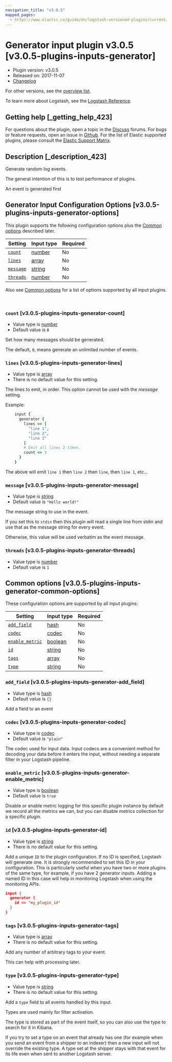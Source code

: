 ```yaml
---
navigation_title: "v3.0.5"
mapped_pages:
  - https://www.elastic.co/guide/en/logstash-versioned-plugins/current/v3.0.5-plugins-inputs-generator.html
---
```


# Generator input plugin v3.0.5 [v3.0.5-plugins-inputs-generator]


* Plugin version: v3.0.5
* Released on: 2017-11-07
* [Changelog](https://github.com/logstash-plugins/logstash-input-generator/blob/v3.0.5/CHANGELOG.md)

For other versions, see the [overview list](input-generator-index.md).

To learn more about Logstash, see the [Logstash Reference](logstash://reference/index.md).

## Getting help [_getting_help_423]

For questions about the plugin, open a topic in the [Discuss](http://discuss.elastic.co) forums. For bugs or feature requests, open an issue in [Github](https://github.com/logstash-plugins/logstash-input-generator). For the list of Elastic supported plugins, please consult the [Elastic Support Matrix](https://www.elastic.co/support/matrix#matrix_logstash_plugins).


## Description [_description_423]

Generate random log events.

The general intention of this is to test performance of plugins.

An event is generated first


## Generator Input Configuration Options [v3.0.5-plugins-inputs-generator-options]

This plugin supports the following configuration options plus the [Common options](v3-0-5-plugins-inputs-generator.md#v3.0.5-plugins-inputs-generator-common-options) described later.

| Setting | Input type | Required |
| --- | --- | --- |
| [`count`](v3-0-5-plugins-inputs-generator.md#v3.0.5-plugins-inputs-generator-count) | [number](logstash://reference/configuration-file-structure.md#number) | No |
| [`lines`](v3-0-5-plugins-inputs-generator.md#v3.0.5-plugins-inputs-generator-lines) | [array](logstash://reference/configuration-file-structure.md#array) | No |
| [`message`](v3-0-5-plugins-inputs-generator.md#v3.0.5-plugins-inputs-generator-message) | [string](logstash://reference/configuration-file-structure.md#string) | No |
| [`threads`](v3-0-5-plugins-inputs-generator.md#v3.0.5-plugins-inputs-generator-threads) | [number](logstash://reference/configuration-file-structure.md#number) | No |

Also see [Common options](v3-0-5-plugins-inputs-generator.md#v3.0.5-plugins-inputs-generator-common-options) for a list of options supported by all input plugins.

 

### `count` [v3.0.5-plugins-inputs-generator-count]

* Value type is [number](logstash://reference/configuration-file-structure.md#number)
* Default value is `0`

Set how many messages should be generated.

The default, `0`, means generate an unlimited number of events.


### `lines` [v3.0.5-plugins-inputs-generator-lines]

* Value type is [array](logstash://reference/configuration-file-structure.md#array)
* There is no default value for this setting.

The lines to emit, in order. This option cannot be used with the *message* setting.

Example:

```ruby
    input {
      generator {
        lines => [
          "line 1",
          "line 2",
          "line 3"
        ]
        # Emit all lines 3 times.
        count => 3
      }
    }
```

The above will emit `line 1` then `line 2` then `line`, then `line 1`, etc…​


### `message` [v3.0.5-plugins-inputs-generator-message]

* Value type is [string](logstash://reference/configuration-file-structure.md#string)
* Default value is `"Hello world!"`

The message string to use in the event.

If you set this to `stdin` then this plugin will read a single line from stdin and use that as the message string for every event.

Otherwise, this value will be used verbatim as the event message.


### `threads` [v3.0.5-plugins-inputs-generator-threads]

* Value type is [number](logstash://reference/configuration-file-structure.md#number)
* Default value is `1`



## Common options [v3.0.5-plugins-inputs-generator-common-options]

These configuration options are supported by all input plugins:

| Setting | Input type | Required |
| --- | --- | --- |
| [`add_field`](v3-0-5-plugins-inputs-generator.md#v3.0.5-plugins-inputs-generator-add_field) | [hash](logstash://reference/configuration-file-structure.md#hash) | No |
| [`codec`](v3-0-5-plugins-inputs-generator.md#v3.0.5-plugins-inputs-generator-codec) | [codec](logstash://reference/configuration-file-structure.md#codec) | No |
| [`enable_metric`](v3-0-5-plugins-inputs-generator.md#v3.0.5-plugins-inputs-generator-enable_metric) | [boolean](logstash://reference/configuration-file-structure.md#boolean) | No |
| [`id`](v3-0-5-plugins-inputs-generator.md#v3.0.5-plugins-inputs-generator-id) | [string](logstash://reference/configuration-file-structure.md#string) | No |
| [`tags`](v3-0-5-plugins-inputs-generator.md#v3.0.5-plugins-inputs-generator-tags) | [array](logstash://reference/configuration-file-structure.md#array) | No |
| [`type`](v3-0-5-plugins-inputs-generator.md#v3.0.5-plugins-inputs-generator-type) | [string](logstash://reference/configuration-file-structure.md#string) | No |

### `add_field` [v3.0.5-plugins-inputs-generator-add_field]

* Value type is [hash](logstash://reference/configuration-file-structure.md#hash)
* Default value is `{}`

Add a field to an event


### `codec` [v3.0.5-plugins-inputs-generator-codec]

* Value type is [codec](logstash://reference/configuration-file-structure.md#codec)
* Default value is `"plain"`

The codec used for input data. Input codecs are a convenient method for decoding your data before it enters the input, without needing a separate filter in your Logstash pipeline.


### `enable_metric` [v3.0.5-plugins-inputs-generator-enable_metric]

* Value type is [boolean](logstash://reference/configuration-file-structure.md#boolean)
* Default value is `true`

Disable or enable metric logging for this specific plugin instance by default we record all the metrics we can, but you can disable metrics collection for a specific plugin.


### `id` [v3.0.5-plugins-inputs-generator-id]

* Value type is [string](logstash://reference/configuration-file-structure.md#string)
* There is no default value for this setting.

Add a unique `ID` to the plugin configuration. If no ID is specified, Logstash will generate one. It is strongly recommended to set this ID in your configuration. This is particularly useful when you have two or more plugins of the same type, for example, if you have 2 generator inputs. Adding a named ID in this case will help in monitoring Logstash when using the monitoring APIs.

```json
input {
  generator {
    id => "my_plugin_id"
  }
}
```


### `tags` [v3.0.5-plugins-inputs-generator-tags]

* Value type is [array](logstash://reference/configuration-file-structure.md#array)
* There is no default value for this setting.

Add any number of arbitrary tags to your event.

This can help with processing later.


### `type` [v3.0.5-plugins-inputs-generator-type]

* Value type is [string](logstash://reference/configuration-file-structure.md#string)
* There is no default value for this setting.

Add a `type` field to all events handled by this input.

Types are used mainly for filter activation.

The type is stored as part of the event itself, so you can also use the type to search for it in Kibana.

If you try to set a type on an event that already has one (for example when you send an event from a shipper to an indexer) then a new input will not override the existing type. A type set at the shipper stays with that event for its life even when sent to another Logstash server.



